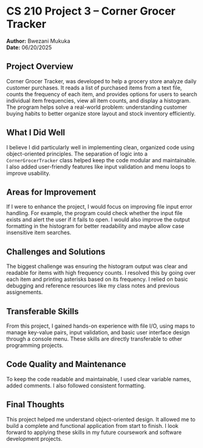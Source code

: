 # CS 210 Project 3 – Corner Grocer Tracker  
**Author:** Bwezani Mukuka  
**Date:** 06/20/2025  

## Project Overview

Corner Grocer Tracker, was developed to help a grocery store analyze daily customer purchases. It reads a list of purchased items from a text file, counts the frequency of each item, and provides options for users to search individual item frequencies, view all item counts, and display a histogram. The program helps solve a real-world problem: understanding customer buying habits to better organize store layout and stock inventory efficiently.

## What I Did Well

I believe I did particularly well in implementing clean, organized code using object-oriented principles. The separation of logic into a `CornerGrocerTracker` class helped keep the code modular and maintainable. I also added user-friendly features like input validation and menu loops to improve usability.

## Areas for Improvement

If I were to enhance the project, I would focus on improving file input error handling. For example, the program could check whether the input file exists and alert the user if it fails to open. I would also improve the output formatting in the histogram for better readability and maybe allow case insensitive item searches.

## Challenges and Solutions

The biggest challenge was ensuring the histogram output was clear and readable for items with high frequency counts. I resolved this by going over each item and printing asterisks based on its frequency. I relied on basic debugging and reference resources like my class notes and previous assignements.

## Transferable Skills

From this project, I gained hands-on experience with file I/O, using maps to manage key-value pairs, input validation, and basic user interface design through a console menu. These skills are directly transferable to other programming projects.

## Code Quality and Maintenance

To keep the code readable and maintainable, I used clear variable names, added comments. I also followed consistent formatting. 

## Final Thoughts

This project helped me understand object-oriented design. It allowed me to build a complete and functional application from start to finish. I look forward to applying these skills in my future coursework and software development projects.
